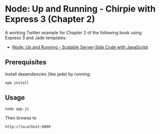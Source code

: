 Node: Up and Running - Chirpie with Express 3 (Chapter 2)
=========================================================

A working Twitter example for Chapter 2 of the following book using Express 3 and Jade templates:

* [Node: Up and Running - Scalable Server-Side Code with JavaScript](http://shop.oreilly.com/product/0636920015956.do)

Prerequisites
-------------

Install dependencies (like jade) by running:

    npm install
    
Usage
-----

    node app.js

Then browse to 

    http://localhost:8000